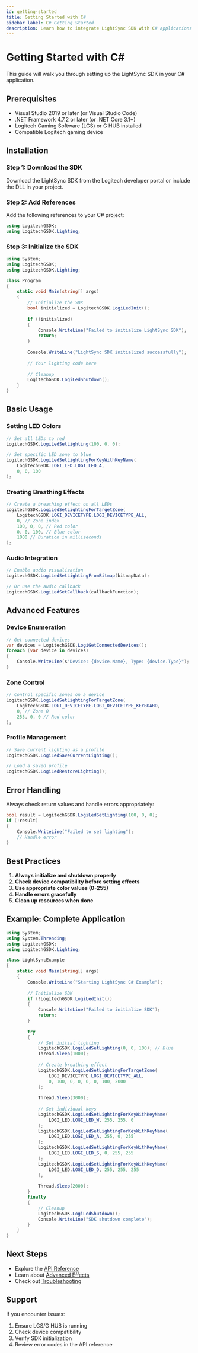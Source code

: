 ```yaml
---
id: getting-started
title: Getting Started with C#
sidebar_label: C# Getting Started
description: Learn how to integrate LightSync SDK with C# applications
---
```


# Getting Started with C#

This guide will walk you through setting up the LightSync SDK in your C# application.

## Prerequisites

- Visual Studio 2019 or later (or Visual Studio Code)
- .NET Framework 4.7.2 or later (or .NET Core 3.1+)
- Logitech Gaming Software (LGS) or G HUB installed
- Compatible Logitech gaming device

## Installation

### Step 1: Download the SDK

Download the LightSync SDK from the Logitech developer portal or include the DLL in your project.

### Step 2: Add References

Add the following references to your C# project:

```csharp
using LogitechGSDK;
using LogitechGSDK.Lighting;
```

### Step 3: Initialize the SDK

```csharp
using System;
using LogitechGSDK;
using LogitechGSDK.Lighting;

class Program
{
    static void Main(string[] args)
    {
        // Initialize the SDK
        bool initialized = LogitechGSDK.LogiLedInit();
        
        if (!initialized)
        {
            Console.WriteLine("Failed to initialize LightSync SDK");
            return;
        }
        
        Console.WriteLine("LightSync SDK initialized successfully");
        
        // Your lighting code here
        
        // Cleanup
        LogitechGSDK.LogiLedShutdown();
    }
}
```

## Basic Usage

### Setting LED Colors

```csharp
// Set all LEDs to red
LogitechGSDK.LogiLedSetLighting(100, 0, 0);

// Set specific LED zone to blue
LogitechGSDK.LogiLedSetLightingForKeyWithKeyName(
    LogitechGSDK.LOGI_LED.LOGI_LED_A, 
    0, 0, 100
);
```

### Creating Breathing Effects

```csharp
// Create a breathing effect on all LEDs
LogitechGSDK.LogiLedSetLightingForTargetZone(
    LogitechGSDK.LOGI_DEVICETYPE.LOGI_DEVICETYPE_ALL,
    0, // Zone index
    100, 0, 0, // Red color
    0, 0, 100, // Blue color
    1000 // Duration in milliseconds
);
```

### Audio Integration

```csharp
// Enable audio visualization
LogitechGSDK.LogiLedSetLightingFromBitmap(bitmapData);

// Or use the audio callback
LogitechGSDK.LogiLedSetCallback(callbackFunction);
```

## Advanced Features

### Device Enumeration

```csharp
// Get connected devices
var devices = LogitechGSDK.LogiGetConnectedDevices();
foreach (var device in devices)
{
    Console.WriteLine($"Device: {device.Name}, Type: {device.Type}");
}
```

### Zone Control

```csharp
// Control specific zones on a device
LogitechGSDK.LogiLedSetLightingForTargetZone(
    LogitechGSDK.LOGI_DEVICETYPE.LOGI_DEVICETYPE_KEYBOARD,
    0, // Zone 0
    255, 0, 0 // Red color
);
```

### Profile Management

```csharp
// Save current lighting as a profile
LogitechGSDK.LogiLedSaveCurrentLighting();

// Load a saved profile
LogitechGSDK.LogiLedRestoreLighting();
```

## Error Handling

Always check return values and handle errors appropriately:

```csharp
bool result = LogitechGSDK.LogiLedSetLighting(100, 0, 0);
if (!result)
{
    Console.WriteLine("Failed to set lighting");
    // Handle error
}
```

## Best Practices

1. **Always initialize and shutdown properly**
2. **Check device compatibility before setting effects**
3. **Use appropriate color values (0-255)**
4. **Handle errors gracefully**
5. **Clean up resources when done**

## Example: Complete Application

```csharp
using System;
using System.Threading;
using LogitechGSDK;
using LogitechGSDK.Lighting;

class LightSyncExample
{
    static void Main(string[] args)
    {
        Console.WriteLine("Starting LightSync C# Example");
        
        // Initialize SDK
        if (!LogitechGSDK.LogiLedInit())
        {
            Console.WriteLine("Failed to initialize SDK");
            return;
        }
        
        try
        {
            // Set initial lighting
            LogitechGSDK.LogiLedSetLighting(0, 0, 100); // Blue
            Thread.Sleep(1000);
            
            // Create breathing effect
            LogitechGSDK.LogiLedSetLightingForTargetZone(
                LOGI_DEVICETYPE.LOGI_DEVICETYPE_ALL,
                0, 100, 0, 0, 0, 0, 100, 2000
            );
            
            Thread.Sleep(3000);
            
            // Set individual keys
            LogitechGSDK.LogiLedSetLightingForKeyWithKeyName(
                LOGI_LED.LOGI_LED_W, 255, 255, 0
            );
            LogitechGSDK.LogiLedSetLightingForKeyWithKeyName(
                LOGI_LED.LOGI_LED_A, 255, 0, 255
            );
            LogitechGSDK.LogiLedSetLightingForKeyWithKeyName(
                LOGI_LED.LOGI_LED_S, 0, 255, 255
            );
            LogitechGSDK.LogiLedSetLightingForKeyWithKeyName(
                LOGI_LED.LOGI_LED_D, 255, 255, 255
            );
            
            Thread.Sleep(2000);
        }
        finally
        {
            // Cleanup
            LogitechGSDK.LogiLedShutdown();
            Console.WriteLine("SDK shutdown complete");
        }
    }
}
```

## Next Steps

- Explore the [API Reference](/docs/lightsync-sdk/csharp/api-reference)
- Learn about [Advanced Effects](/docs/lightsync-sdk/csharp/advanced-effects)
- Check out [Troubleshooting](/docs/lightsync-sdk/troubleshooting)

## Support

If you encounter issues:

1. Ensure LGS/G HUB is running
2. Check device compatibility
3. Verify SDK initialization
4. Review error codes in the API reference 